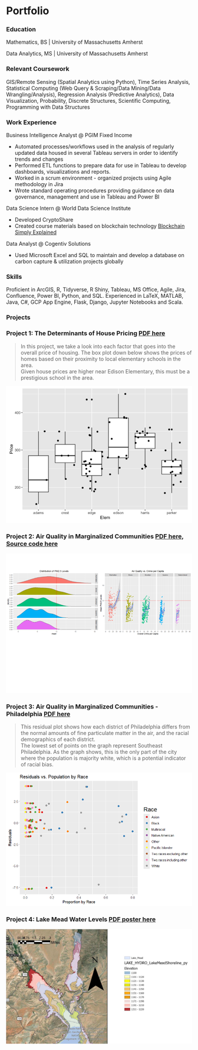 # Portfolio

### Education

Mathematics, BS | University of Massachusetts Amherst

Data Analytics, MS | University of Massachusetts Amherst

### Relevant Coursework
GIS/Remote Sensing (Spatial Analytics using Python), Time Series Analysis, Statistical Computing (Web Query & Scraping/Data Mining/Data Wrangling/Analysis), Regression Analysis (Predictive Analytics), Data Visualization, Probability, Discrete Structures, Scientific Computing, Programming with Data Structures

### Work Experience
Business Intelligence Analyst @ PGIM Fixed Income
- Automated processes/workflows used in the analysis of regularly updated data housed in several Tableau servers in order to identify trends and changes
- Performed ETL functions to prepare data for use in Tableau to develop dashboards, visualizations and reports.
- Worked in a scrum environment - organized projects using Agile methodology in Jira
- Wrote standard operating procedures providing guidance on data governance, management and use in Tableau and Power BI

Data Science Intern @ World Data Science Institute
- Developed CryptoShare
- Created course materials based on blockchain technology [Blockchain Simply Explained](https://github.com/5secondmemory/Portfolio/blob/main/Projects/Project%2020%20-%20Blockchain%20Simply%20Explained.pdf)

Data Analyst @ Cogentiv Solutions
- Used Microsoft Excel and SQL to maintain and develop a database on carbon capture & utilization projects globally

### Skills
Proficient in ArcGIS, R, Tidyverse, R Shiny, Tableau, MS Office, Agile, Jira, Confluence, Power BI, Python, and SQL. Experienced in LaTeX, MATLAB, Java, C#, GCP App Engine, Flask, Django, Jupyter Notebooks and Scala. 

### Projects
### Project 1: The Determinants of House Pricing [PDF here](https://github.com/Will-Munson/Portfolio/blob/main/Projects/The%20Determinants%20of%20House%20Pricing%20(2).pdf)

>In this project, we take a look into each factor that goes into the overall price of housing. The box plot down below shows the prices of homes based on their proximity to local elementary schools in the area. <br/> Given house prices are higher near Edison Elementary, this must be a prestigious school in the area.
<img src="Images/House pricing by Elementary School.png">

### Project 2: Air Quality in Marginalized Communities [PDF here](https://github.com/Will-Munson/Portfolio/blob/main/Projects/Air%20Quality%20in%20Marginalized%20Communities%20(2).pdf), [Source code here](https://github.com/Will-Munson/Portfolio/blob/main/Projects/Code%20Samples/Air%20Quality%20and%20Marginalized%20Communities.Rmd)

<img src="Images/PM2.5 Distribution and Crime Rate.png">

### Project 3: Air Quality in Marginalized Communities - Philadelphia [PDF here](https://github.com/5secondmemory/Portfolio/blob/main/Projects/Air%20Quality%20in%20Marginalized%20Communities%20-%20Philadelphia%20edition.pdf)

>This residual plot shows how each district of Philadelphia differs from the normal amounts of fine particulate matter in the air, and the racial demographics of each district. <br/> The lowest set of points on the graph represent Southeast Philadelphia. As the graph shows, this is the only part of the city where the population is majority white, which is a potential indicator of racial bias.
<img src="Images/Residuals vs Racial Makeup.png" class="img-responsive" alt="">

### Project 4: Lake Mead Water Levels [PDF poster here](https://github.com/Will-Munson/Portfolio/blob/main/Projects/Lake%20Mead%20Water%20Levels%20GIS%20poster.pdf)

<img src="Images/Lake Mead Water Levels.png" class="img-responsive" alt="">
